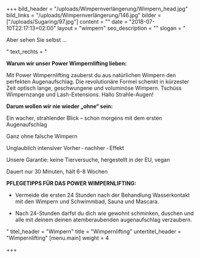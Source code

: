 +++
bild_header = "/uploads/Wimpernverlängerung/Wimpern_head.jpg"
bild_links = "/uploads/Wimpernverlängerung/146.jpg"
bilder = ["/uploads/Sugaring/97.jpg"]
content = ""
date = "2018-07-10T22:17:13+02:00"
layout = "wimpern"
seo_description = ""
slogan = "<p>Aber sehen Sie selbst ...</p>"
text_rechts = "<p><strong>Warum wir unser Power Wimpernlifting lieben:</strong></p><p>Mit Power Wimpernlifting zauberst du aus natürlichen Wimpern den perfekten Augenaufschlag. Die revolutionäre Formel schenkt in kürzester Zeit optisch lange, geschwungene und voluminöse Wimpern. Tschüss Wimpernzange und Lash-Extensions. Hallo Strahle-Augen!</p><p><strong>Darum wollen wir nie wieder „ohne“ sein:</strong></p><p>Ein wacher, strahlender Blick – schon morgens mit dem ersten Augenaufschlag</p><p>Ganz ohne falsche Wimpern</p><p>Unglaublich intensiver Vorher - nachher - Effekt</p><p>Unsere Garantie: keine Tierversuche, hergestellt in der EU, vegan</p><p>Dauert nur 30 Minuten, hält 6-8 Wochen</p><p><strong>PFLEGETIPPS FÜR DAS POWER WIMPERNLIFTING:</strong></p><ul><li><p>Vermeide die ersten 24 Stunden nach der Behandlung Wasserkontakt mit den Wimpern und Schwimmbad, Sauna und Mascara.</p></li><li><p>Nach 24-Stunden darfst du dich wie gewohnt schminken, duschen und alle mit deinem deinen atemberaubenden augenaufschlag verzaubern.</p></li></ul>"
titel_header = "Wimpern"
title = "Wimpernlifting"
untertitel_header = "Wimpernlifting"
[menu.main]
weight = 4

+++
